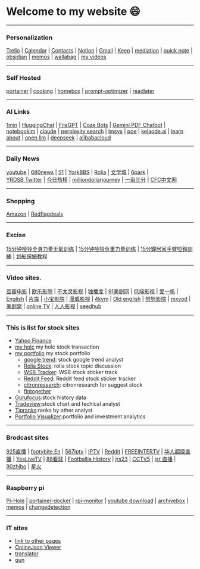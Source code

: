 # Welcome to my website :smile:

---

### Personalization

[Trello](https://trello.com/b/00SLW24Z/home) | [Calendar](https://calendar.google.com/calendar/u/0/r) | [Contacts](https://contacts.google.com/label/35d2759d0fe170f9) | [Notion](https://www.notion.so/Getting-Started-b53eeec53cb7450790a95fb513e279e2) | [Gmail](https://mail.google.com/mail/u/0/#inbox) | [Keep](https://keep.google.com/) | [mediation](https://macsymwang.github.io/mediation-doc/) |
[quick note](https://vscode.dev/github/macsymgit/quicknote) | [obsidian](https://macsymgit.github.io/obsidian/) | [memos](https://memos.iflugirl.duckdns.org/) | [wallabag](https://wallabag.iflugirl.duckdns.org/) | [my videos](https://sites.google.com/view/iflugirlvideos/home)

---

### Self Hosted

[portainer](https://portainer.macsym.duckdns.org) | [cooking](https://cook.macsym.duckdns.org) | [homebox](https://homebox.macsym.duckdns.org) | [prompt-optimizer](https://prompt.macsym.duckdns.org) | [readlater](https://pcwkwllxpeop.us-east-1.clawcloudrun.com)

---
### AI Links

[1min](https://app.1min.ai/) | [HuggingChat](https://huggingface.co/chat/assistants) | [FileGPT](https://filegpt.app/chat) | [Coze Bots](https://www.coze.com/space/7317451347102547973/bot) | [Gemini PDF Chatbot](https://gmultichat.streamlit.app/) | [notebooklm](https://notebooklm.google.com/) | [claude](https://claude.ai/chats) |
[perplexity search](https://www.perplexity.ai/) | [lmsys](https://arena.lmsys.org/) | [poe](https://poe.com/) | [kelaode.ai](https://kelaode.ai/) | [learn about](https://learning.google.com/experiments/learn-about?src=signup) | [open llm](https://glhf.chat/chat/create) | [deepseek](https://chat.deepseek.com/) | [alibabacloud](https://bailian.console.alibabacloud.com/?spm=a2c63.p38356.0.0.761b73b5Blr0Zh#/home)

---

### Daily News

[youtube](https://www.youtube.com) | [680news](https://www.680news.com/) | [51](https://www.51.ca/) | [YorkBBS](https://forum.yorkbbs.ca/) | 
[Rolia](https://www.rolia.net/zh/list.php?f=0) | [文学城](https://www.wenxuecity.com/) | [6park](https://www.6park.com/ca.shtml) |  
[YRDSB Twitter](https://twitter.com/YRDSB) | [今日热榜](https://tophub.today/)  | [milliondollarjourney](https://milliondollarjourney.com/) | [一亩三分](https://www.1point3acres.com/bbs/forum.php?mod=guide&view=digest) | [CFC中文网](https://comefromchina.com)
 
---

### Shopping

[Amazon](https://www.amazon.ca/) | [Redflagdeals](https://forums.redflagdeals.com/hot-deals-f9/) 

---

### Excise

[15分钟哑铃全身力量无氧训练](https://www.youtube.com/watch?v=KM_zfsnQJTw) | [15分钟哑铃负重力量训练](https://www.youtube.com/watch?v=ym-80ax8_rw) | [15分鐘居家手臂啞鈴訓練](https://www.youtube.com/watch?v=fDyLXdGknWk) | [划船保姆教程](https://www.youtube.com/watch?v=VU1qNik0V2U)

---

### Video sites.

[豆瓣电影](https://movie.douban.com/) |
[欧乐影院](https://www.olevod.com/) | [不太灵影视](https://www.butailing.com/) | [独播库](https://www.duboku.tv/) | [91美剧网](https://91mjw.tv/) | [低端影视](https://ddrk.me/) | [爱一帆](https://www.iyf.tv/) | [English](https://hdtoday.cc/) | [片库](https://www.pkmp4.com/) | [小宝影院](https://xiaobaotv.net) | 
[漫威影视](https://manwei.me/) | [4kvm](https://www.4kvm.net/) | [Old english](https://tubitv.com/home) | [努努影院](https://www.nunuys.com/) | [mxvod](https://mxvod.com/) | [美剧窝](https://www.mjwo.net/) | [online TV](https://tv.garden/) | [人人影视](https://www.renren.pro/) | [seedhub](https://www.seedhub.cc/)

---

### This is list for stock sites

* [Yahoo Finance](https://ca.finance.yahoo.com/)
* [my holc](https://docs.google.com/spreadsheets/d/1DSD3eYB9M3NYG5TTIgorAcWtT3VMjI-xm9WxgbEUPZU/edit#gid=0) my holc stock transaction
* [my portfolio](https://docs.google.com/spreadsheets/d/1J0dxR7FnDglbfUY21c2Add2Xr9aMqchRZ_TiszZwQ_Q/edit#gid=1896952054) my stock portfolio
    * [google trend](https://colab.research.google.com/drive/15AlLYUhbrO98MN6obyXhP3Fq5W0Ah97d): stock google trend analyst
    * [Rolia Stock](https://www.rolia.net/zh/list.php?fu=1&f=43): rolia stock topic discussion
    * [WSB Tracker](https://swaggystocks.com/dashboard/wallstreetbets/ticker-sentiment): WSB stock sticker track
    * [Reddit Feed](https://dayminer.herokuapp.com/): Reddit feed stock sticker tracker
    * [citronresearch](https://citronresearch.com/): citronresearch for suggest stock
    * [fintogether](https://fintogether.com/admin/dashboard)
* [Gurufocus](https://www.gurufocus.cn/):stock history data   
* [Tradeview](https://www.tradingview.com/ideas/tradeview/):stock chart and techical analyst
* [Tipranks](https://www.tipranks.com/):ranks by other analyst
* [Portfolio Visualizer](https://www.portfoliovisualizer.com/):portfolio and investment analytics 

---

### Brodcast sites
[925直播](http://www.925.tv/)  | [footybite En](https://footybite.to/) | [567iptv](http://www.567iptv.com/) | [IPTV](https://github.com/iptv-org/iptv) | 
[Reddit](https://soccerlive.app/) | [FREEINTERTV](http://www.freeintertv.com/) | [华人超级直播](https://www.chaojizhibo.net/Sports/cctv5.html) | [YesLiveTV](https://yeslivetv.com/) | [88看球](http://www.88kanqiu.me/)
| [Footballia History](https://footballia.eu/) | [jrs23](http://www.jrkan.com/) | [CCTV5](https://www.kds.tw/livetv/watch/CCTV-5-Sports-Channel/1255) | [jsr 直播](https://m.jrszbz.cc/) | [90zhibo](https://www.90zhibo.com/) | [星火](https://www.kds.tw/index.html)

---
### Raspberry pi
[Pi-Hole](http://192.168.0.189/admin/) | [portainer-docker](http://192.168.0.189:9000/#!/1/docker/dashboard) | [rpi-monitor](http://192.168.0.189:8888/) | 
[youtube download](http://192.168.0.189:8998/#/home) | [archivebox](http://192.168.0.189:8000/) | [memos](http://192.168.0.189:5230/) | [changedetection](http://192.168.0.189:5000/)

---

### IT sites

* [link to other pages](./notes.md)
* [OnlineJson Viewer](http://jsonviewer.stack.hu/)
* [translator](https://www.deepl.com/translator)
* [gun](./notes/gun.md)
